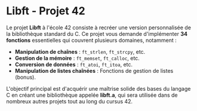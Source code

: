 # Libft - Projet 42

Le projet **Libft** à l'école 42 consiste à recréer une version personnalisée de la bibliothèque standard du C. Ce projet vous demande d'implémenter **34 fonctions** essentielles qui couvrent plusieurs domaines, notamment :

- **Manipulation de chaînes** : `ft_strlen`, `ft_strcpy`, etc.
- **Gestion de la mémoire** : `ft_memset`, `ft_calloc`, etc.
- **Conversion de données** : `ft_atoi`, `ft_itoa`, etc.
- **Manipulation de listes chaînées** : Fonctions de gestion de listes (bonus).

L'objectif principal est d'acquérir une maîtrise solide des bases du langage C en créant une bibliothèque appelée **libft.a**, qui sera utilisée dans de nombreux autres projets tout au long du cursus 42.
